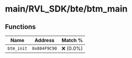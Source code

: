 # main/RVL_SDK/bte/btm_main

## Functions

| Name | Address | Match % |
|------|---------|---------|
| `btm_init` | `0x804F9C90` | :x: (0.0%) |